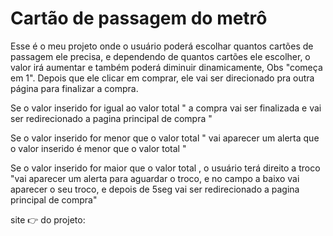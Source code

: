 # Cartão de passagem do metrô

Esse é o meu projeto onde o usuário poderá escolhar quantos cartões de passagem ele precisa, e dependendo de quantos cartões ele escolher, o valor irá aumentar e também poderá diminuir dinamicamente, Obs "começa em 1". Depois que ele clicar em comprar, ele vai ser direcionado pra outra página para finalizar a compra. 

Se o valor inserido for igual ao valor total " a compra vai ser finalizada e vai ser redirecionado a pagina principal de compra " 

Se o valor inserido for menor que o valor total " vai aparecer um alerta que o valor inserido é menor que o valor total "

Se o valor inserido for maior que o valor total , o usuário terá direito a troco "vai aparecer um alerta para aguardar o troco, e no campo a baixo vai aparecer o seu troco, e depois de 5seg vai ser redirecionado a pagina principal de compra"

site 👉 do projeto: 